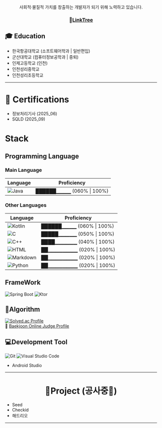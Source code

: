 <div align=center>  

사회적·물질적 가치를 창출하는 개발자가 되기 위해 노력하고 있습니다.  
  
### 🔗[LinkTree](https://www.linktr.ee/HeeFlower5001)  
  
</div>

## 🎓 Education
- 한국항공대학교 (소프트웨어학과 | 일반편입)    
- 군산대학교 (컴퓨터정보공학과 | 중퇴)     
- 인제고등학교 (인천)  
- 인천성리중학교  
- 인천성리초등학교  

-----

# 🪪 Certifications  
- 정보처리기사 (2025_06)  
- SQLD (2025_09)  
  
# Stack 

## Programming Language
<!-- 
000% ~ 020% 
- 기본 문법과 문장을 이해할 수 있음
- 간단한 스크립트 작성 가능

021% ~ 040%
- 기본적인 라이브러리와 API 사용 가능
- 단순한 프로그램 구현 가능

041% ~ 060%
- 객체지향/함수형 프로그래밍 개념 적용 가능
- 프로젝트에서 실무적으로 사용 가능

061% ~ 080%
- 최적화 및 유지보수 고려하여 개발 가능
- 프레임워크, 라이브러리 활용 능숙

081% ~ 100%
- 성능 최적화 및 아키텍처 설계 가능
- 오픈소스 기여 또는 라이브러리 개발 경험
-->

### Main Language  
| Language | Proficiency |
|----------|------------|
| ![Java](https://img.shields.io/badge/Java-007396?style=flat-square&logo=java&logoColor=white) | ██████▁▁▁▁ (060% \| 100%) |

### Other Languages  
| Language | Proficiency |
|----------|------------|
| ![Kotlin](https://img.shields.io/badge/Kotlin-0095D5?style=flat-square&logo=kotlin&logoColor=white) | ██████▁▁▁▁ (060% \| 100%) |
| ![C](https://img.shields.io/badge/C-A8B9CC?style=flat-square&logo=c&logoColor=white) | █████▁▁▁▁▁ (050% \| 100%) |
| ![C++](https://img.shields.io/badge/C++-00599C?style=flat-square&logo=c%2B%2B&logoColor=white) | ████▁▁▁▁▁▁ (040% \| 100%) |
| ![HTML](https://img.shields.io/badge/HTML-E34F26?style=flat-square&logo=html5&logoColor=white) | ██▁▁▁▁▁▁▁▁ (020% \| 100%) |
| ![Markdown](https://img.shields.io/badge/Markdown-000000?style=flat-square&logo=markdown&logoColor=white) | ██▁▁▁▁▁▁▁▁ (020% \| 100%) |
| ![Python](https://img.shields.io/badge/Python-3776AB?style=flat-square&logo=python&logoColor=white) | ██▁▁▁▁▁▁▁▁ (020% \| 100%) |

## FrameWork
![Spring Boot](https://img.shields.io/badge/Spring%20Boot-6DB33F?style=flat-square&logo=spring-boot&logoColor=white)
![Ktor](https://img.shields.io/badge/Ktor-0095D5?style=flat-square&logo=ktor&logoColor=white)  

## 🧩Algorithm
[![Solved.ac Profile](http://mazassumnida.wtf/api/v2/generate_badge?boj=heeflower5001)](https://solved.ac/profile/heeflower5001)  
🔗 [Baekjoon Online Judge Profile](https://www.acmicpc.net/user/heeflower5001)

## 💻Development Tool
![Git](https://img.shields.io/badge/Git-F05032?style=flat-square&logo=git&logoColor=white)
![Visual Studio Code](https://img.shields.io/badge/VS%20Code-007ACC?style=flat-square&logo=visual-studio-code&logoColor=white)
- Android Studio

-----
<div align=center>  
  
# 🚧Project (공사중🚧)

</div>

- Seed  
- Checkid  
- 해드리오  

-----
